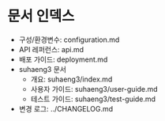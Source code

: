 # 문서 인덱스

- 구성/환경변수: configuration.md
- API 레퍼런스: api.md
- 배포 가이드: deployment.md
- suhaeng3 문서
  - 개요: suhaeng3/index.md
  - 사용자 가이드: suhaeng3/user-guide.md
  - 테스트 가이드: suhaeng3/test-guide.md
- 변경 로그: ../CHANGELOG.md